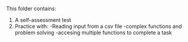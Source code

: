 This folder contains:
1. A self-assessment test
2. Practice with:
    -Reading input from a csv file
    -complex functions and problem solving
    -accesing multiple functions to complete a task